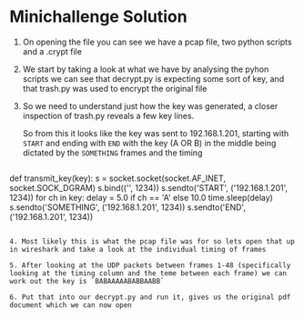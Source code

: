 # Minichallenge Solution

1. On opening the file you can see we have a pcap file, two python scripts and a .crypt file

2. We start by taking a look at what we have by analysing the pyhon scripts we can see that decrypt.py is expecting some sort of key, and that trash.py was used to encrypt the original file

3. So we need to understand just how the key was generated, a closer inspection of trash.py reveals a few key lines.

   So from this it looks like the key was sent to 192.168.1.201, starting with `START` and ending with `END` with the key (A OR B) in the middle being dictated by the `SOMETHING` frames and the timing

   ```python
def transmit_key(key):
    s = socket.socket(socket.AF_INET, socket.SOCK_DGRAM)
    s.bind(('', 1234))
    s.sendto('START', ('192.168.1.201', 1234))
    for ch in key:
        delay = 5.0 if ch == 'A' else 10.0
        time.sleep(delay)
        s.sendto('SOMETHING', ('192.168.1.201', 1234))
    s.sendto('END', ('192.168.1.201', 1234))
```

4. Most likely this is what the pcap file was for so lets open that up in wireshark and take a look at the individual timing of frames

5. After looking at the UDP packets between frames 1-48 (specifically looking at the timing column and the teme between each frame) we can work out the key is `BABAAAAABABBAABB`

6. Put that into our decrypt.py and run it, gives us the original pdf document which we can now open
